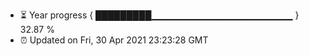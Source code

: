 - ⏳ Year progress { █████████▁▁▁▁▁▁▁▁▁▁▁▁▁▁▁▁▁▁▁▁▁ } 32.87 %
- ⏰ Updated on Fri, 30 Apr 2021 23:23:28 GMT

